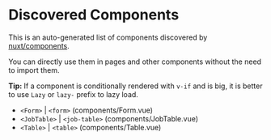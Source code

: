 # Discovered Components

This is an auto-generated list of components discovered by [nuxt/components](https://github.com/nuxt/components).

You can directly use them in pages and other components without the need to import them.

**Tip:** If a component is conditionally rendered with `v-if` and is big, it is better to use `Lazy` or `lazy-` prefix to lazy load.

- `<Form>` | `<form>` (components/Form.vue)
- `<JobTable>` | `<job-table>` (components/JobTable.vue)
- `<Table>` | `<table>` (components/Table.vue)
